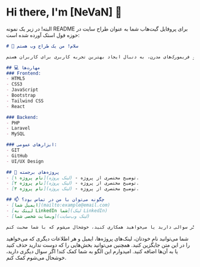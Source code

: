 # Hi there, I'm [NeVaN] 👋

البته! در زیر یک نمونه README برای پروفایل گیت‌هاب شما به عنوان طراح سایت در حوزه فول استک آورده شده است:

```markdown
# 👋 سلام! من یک طراح وب هستم

من [نام شما] هستم، یک طراح وب فول استک با تجربه در توسعه و طراحی وب‌سایت‌های زیبا و کاربرپسند. با تخصص در زبان‌های برنامه‌نویسی مختلف و فریمورک‌های مدرن، به دنبال ایجاد بهترین تجربه کاربری برای کاربران هستم.

## 💻 مهارت‌ها
### Frontend:
- HTML5
- CSS3
- JavaScript
- Bootstrap
- Tailwind CSS
- React

### Backend:
- PHP
- Laravel
- MySQL

### ابزارهای عمومی:
- GIT
- GitHub
- UI/UX Design

## 🌟 پروژه‌های برجسته
- [نام پروژه ۱](لینک پروژه) - توضیح مختصری از پروژه.
- [نام پروژه ۲](لینک پروژه) - توضیح مختصری از پروژه.
- [نام پروژه ۳](لینک پروژه) - توضیح مختصری از پروژه.

## 📫 چگونه می‌توان با من در تماس بود؟
- [ایمیل شما](mailto:example@email.com)
- [لینک به LinkedIn شما](لینک LinkedIn)
- [وب‌سایت شخصی شما](لینک وب‌سایت)

به تازگی در حال یادگیری و آزمایش تکنولوژی‌های جدید هستم و همیشه آماده برای چالش‌های جدید! اگر سوالی دارید یا می‌خواهید همکاری کنید، خوشحال می‌شوم که با شما صحبت کنم.
```

شما می‌توانید نام خودتان، لینک‌های پروژه‌ها، ایمیل و هر اطلاعات دیگری که می‌خواهید را در این متن جایگزین کنید. همچنین می‌توانید بخش‌هایی را که دوست ندارید حذف کنید یا به آن‌ها اضافه کنید. امیدوارم این الگو به شما کمک کند! اگر سوال دیگری دارید، خوشحال می‌شوم کمک کنم.
